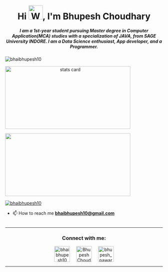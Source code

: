 <h1 align="center">Hi <img src="https://raw.githubusercontent.com/nixin72/nixin72/master/wave.gif" 
         alt="Waving hand animated gif"
         height="45"
         width="45" />, I'm Bhupesh Choudhary</h1>
<h5 align="center">
I am a 1st-year student pursuing Master degree in Computer Application(MCA) studies with a specialization of JAVA, from SAGE University INDORE. I am a Data Science enthusiast, App developer, and a Programmer. 
</h5>
<p align="left"> <img src="https://komarev.com/ghpvc/?username=bhaibhupesh10&label=Profile%20views&color=0e75b6&style=flat" alt="bhaibhupesh10" /> </p>
<p>
<a align= "center" href="https://github.com/bhaibhupesh10">
<img alt= "stats card" height="200px" width="400" src="https://github-readme-streak-stats.herokuapp.com/?user=bhaibhupesh10&theme=radical">

</p>
<img height="200px" width="400" src="https://github-readme-stats.vercel.app/api?username=bhaibhupesh10&count_private=true&theme=radical&show_icons=true" />

<p align="left"> <a href="https://twitter.com/bhaibhupesh10" target="blank"><img src="https://img.shields.io/twitter/follow/bhaibhupesh10?logo=twitter&style=for-the-badge" alt="bhaibhupesh10" /></a> </p>

- 📫 How to reach me **bhaibhupesh10@gmail.com**
<br><br>
<hr>

<h3 align="center">Connect with me:</h3>
<p align="center">
<a href="https://twitter.com/bhaibhupesh10" target="blank"><img align="center" src="https://img.icons8.com/cute-clipart/64/000000/twitter.png" alt="bhaibhupesh10" height="50" width="50" /></a> &nbsp;&nbsp;&nbsp;
<a href="https://https://www.linkedin.com/in/bhupesh-choudhary-410a6a1aa/" target="blank"><img align="center" src="https://img.icons8.com/cute-clipart/64/000000/linkedin.png" alt="Bhupesh Choudhary" height="50" width="50" /></a>&nbsp;&nbsp;&nbsp;&nbsp;
<a href="https://instagram.com/bhupesh_pawar" target="blank"><img align="center" src="https://img.icons8.com/cute-clipart/64/000000/instagram-new.png" alt="bhupesh_pawar" height="50" width="50" /></a>
</p>

<hr>

